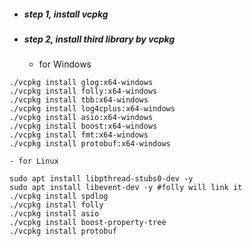 - ##### step 1, install vcpkg

- ##### step 2, install third library by vcpkg
    - for Windows
```$shell
./vcpkg install glog:x64-windows
./vcpkg install folly:x64-windows
./vcpkg install tbb:x64-windows
./vcpkg install log4cplus:x64-windows
./vcpkg install asio:x64-windows
./vcpkg install boost:x64-windows
./vcpkg install fmt:x64-windows
./vcpkg install protobuf:x64-windows
```
    - for Linux
```
sudo apt install libpthread-stubs0-dev -y
sudo apt install libevent-dev -y #folly will link it 
./vcpkg install spdlog
./vcpkg install folly
./vcpkg install asio
./vcpkg install boost-property-tree
./vcpkg install protobuf

```